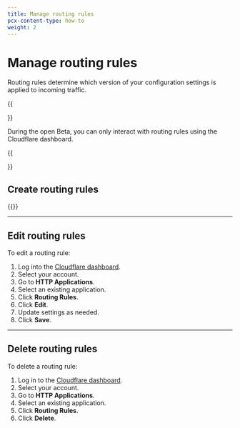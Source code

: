 ```yaml
---
title: Manage routing rules
pcx-content-type: how-to
weight: 2
---
```


# Manage routing rules

Routing rules determine which version of your configuration settings is applied to incoming traffic.

{{<Aside type="note">}}

During the open Beta, you can only interact with routing rules using the Cloudflare dashboard.

{{</Aside>}}

## Create routing rules

{{<render file="_create-routing-rule.md">}}

---

## Edit routing rules

To edit a routing rule:

1. Log into the [Cloudflare dashboard](https://dash.cloudflare.com/login).
2. Select your account.
3. Go to **HTTP Applications**.
4. Select an existing application.
5. Click **Routing Rules**.
6. Click **Edit**.
7. Update settings as needed.
8. Click **Save**.

---

## Delete routing rules

To delete a routing rule:

1. Log in to the [Cloudflare dashboard](https://dash.cloudflare.com/login).
2. Select your account.
3. Go to **HTTP Applications**.
4. Select an existing application.
5. Click **Routing Rules**.
6. Click **Delete**.